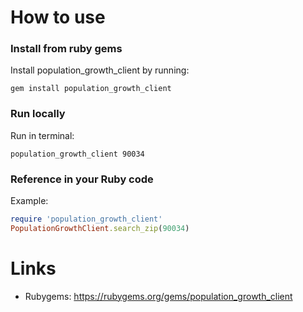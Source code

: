 # How to use
### Install from ruby gems
Install population_growth_client by running:

    gem install population_growth_client
    
### Run locally
Run in terminal:

    population_growth_client 90034
    
### Reference in your Ruby code
Example:
```ruby
require 'population_growth_client'
PopulationGrowthClient.search_zip(90034)
```
# Links
- Rubygems: https://rubygems.org/gems/population_growth_client